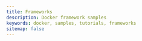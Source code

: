 ```yaml
---
title: Frameworks
description: Docker framework samples
keywords: docker, samples, tutorials, frameworks
sitemap: false
---
```



